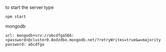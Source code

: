 to start the server type 
        
    npm start

mongodb

    url: mongodb+srv://abcdfga566:<password>@cluster0.8odzdbo.mongodb.net/?retryWrites=true&w=majority
    password: abcdfga
